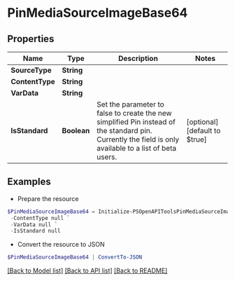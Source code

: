 # PinMediaSourceImageBase64
## Properties

Name | Type | Description | Notes
------------ | ------------- | ------------- | -------------
**SourceType** | **String** |  | 
**ContentType** | **String** |  | 
**VarData** | **String** |  | 
**IsStandard** | **Boolean** | Set the parameter to false to create the new simplified Pin instead of the standard pin. Currently the field is only available to a list of beta users. | [optional] [default to $true]

## Examples

- Prepare the resource
```powershell
$PinMediaSourceImageBase64 = Initialize-PSOpenAPIToolsPinMediaSourceImageBase64  -SourceType null `
 -ContentType null `
 -VarData null `
 -IsStandard null
```

- Convert the resource to JSON
```powershell
$PinMediaSourceImageBase64 | ConvertTo-JSON
```

[[Back to Model list]](../README.md#documentation-for-models) [[Back to API list]](../README.md#documentation-for-api-endpoints) [[Back to README]](../README.md)

